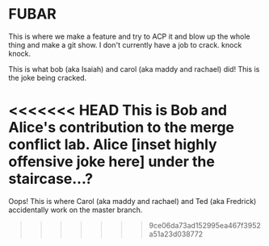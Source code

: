 # FUBAR
This is where we make a feature and try to ACP it and blow up the whole thing and make a git show. I don't currently have a job to crack. knock knock.

This is what bob (aka Isaiah) and carol (aka maddy and rachael) did! This is the joke being cracked.

<<<<<<< HEAD
This is Bob and Alice's contribution to the merge conflict lab.
Alice [inset highly offensive joke here] under the staircase...?
=======

Oops! This is where Carol (aka maddy and rachael) and Ted (aka Fredrick) accidentally work on the master branch. 
>>>>>>> 9ce06da73ad152995ea467f3952a51a23d038772
